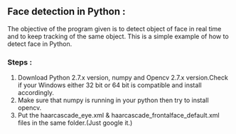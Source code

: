 ## Face detection in Python :

The objective of the program given is to detect object of face in real time and to keep tracking of the same object. This is a simple example of how to detect face in Python.

### Steps : 

1. Download Python 2.7.x version, numpy and Opencv 2.7.x version.Check if your Windows either 32 bit or 64 bit is compatible and install accordingly.
2. Make sure that numpy is running in your python then try to install opencv.
3. Put the haarcascade_eye.xml & haarcascade_frontalface_default.xml files in the same folder.(Just google it.)
